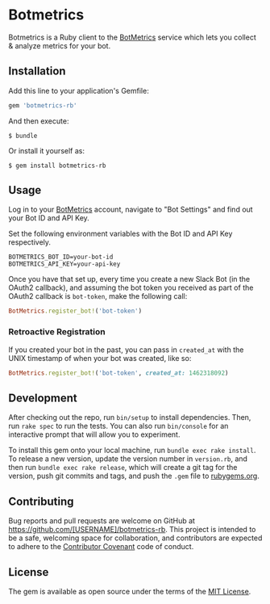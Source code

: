 # Botmetrics

Botmetrics is a Ruby client to the
[BotMetrics](https://getbotmetrics.com) service which lets you collect
&amp; analyze metrics for your bot.

## Installation

Add this line to your application's Gemfile:

```ruby
gem 'botmetrics-rb'
```

And then execute:

    $ bundle

Or install it yourself as:

    $ gem install botmetrics-rb

## Usage

Log in to your [BotMetrics](https://getbotmetrics.com) account, navigate
to "Bot Settings" and find out your Bot ID and API Key.

Set the following environment variables with the Bot ID and API Key respectively.

```
BOTMETRICS_BOT_ID=your-bot-id
BOTMETRICS_API_KEY=your-api-key
```

Once you have that set up, every time you create a new Slack Bot (in the
OAuth2 callback), and assuming the bot token you received as part of the
OAuth2 callback is `bot-token`, make the following call:

```ruby
BotMetrics.register_bot!('bot-token')
```

### Retroactive Registration

If you created your bot in the past, you can pass in `created_at` with
the UNIX timestamp of when your bot was created, like so:

```ruby
BotMetrics.register_bot!('bot-token', created_at: 1462318092)
```

## Development

After checking out the repo, run `bin/setup` to install dependencies. Then, run `rake spec` to run the tests. You can also run `bin/console` for an interactive prompt that will allow you to experiment.

To install this gem onto your local machine, run `bundle exec rake install`. To release a new version, update the version number in `version.rb`, and then run `bundle exec rake release`, which will create a git tag for the version, push git commits and tags, and push the `.gem` file to [rubygems.org](https://rubygems.org).

## Contributing

Bug reports and pull requests are welcome on GitHub at https://github.com/[USERNAME]/botmetrics-rb. This project is intended to be a safe, welcoming space for collaboration, and contributors are expected to adhere to the [Contributor Covenant](http://contributor-covenant.org) code of conduct.


## License

The gem is available as open source under the terms of the [MIT License](http://opensource.org/licenses/MIT).

